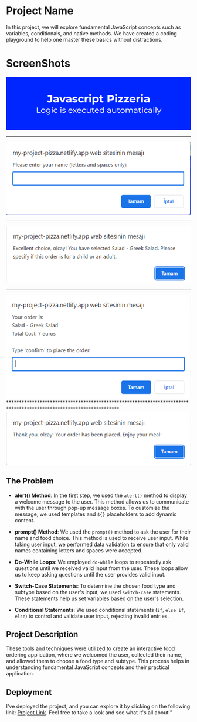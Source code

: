# Project Name

In this project, we will explore fundamental JavaScript concepts such as variables, conditionals, and native methods. We have created a coding playground to help one master these basics without distractions.

# ScreenShots
![2](https://github.com/Olcaytp/my-project-pizza/blob/main/code/img/image.png)
*******************************************************************************************************************
![3](https://github.com/Olcaytp/my-project-pizza/blob/main/code/img/image%20(2).png)
*******************************************************************************************************************
![1](https://github.com/Olcaytp/my-project-pizza/blob/main/code/img/image%20(3).png)
*******************************************************************************************************************
![4](https://github.com/Olcaytp/my-project-pizza/blob/main/code/img/image%20(4).png)*******************************************************************************************************************
![5](https://github.com/Olcaytp/my-project-pizza/blob/main/code/img/image%20(5).png)

## The Problem

- **alert() Method**: In the first step, we used the `alert()` method to display a welcome message to the user. This method allows us to communicate with the user through pop-up message boxes. To customize the message, we used templates and `${}` placeholders to add dynamic content.

- **prompt() Method**: We used the `prompt()` method to ask the user for their name and food choice. This method is used to receive user input. While taking user input, we performed data validation to ensure that only valid names containing letters and spaces were accepted.

- **Do-While Loops**: We employed `do-while` loops to repeatedly ask questions until we received valid input from the user. These loops allow us to keep asking questions until the user provides valid input.

- **Switch-Case Statements**: To determine the chosen food type and subtype based on the user's input, we used `switch-case` statements. These statements help us set variables based on the user's selection.

- **Conditional Statements**: We used conditional statements (`if`, `else if`, `else`) to control and validate user input, rejecting invalid entries.

## Project Description

These tools and techniques were utilized to create an interactive food ordering application, where we welcomed the user, collected their name, and allowed them to choose a food type and subtype. This process helps in understanding fundamental JavaScript concepts and their practical application.

## Deployment

I've deployed the project, and you can explore it by clicking on the following link: [Project Link](https://my-project-pizza.netlify.app/). Feel free to take a look and see what it's all about!"
